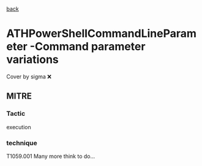 [back](../index.md)
# ATHPowerShellCommandLineParameter -Command parameter variations
Cover by sigma :x: 
## MITRE
### Tactic
execution
### technique
T1059.001
Many more think to do...